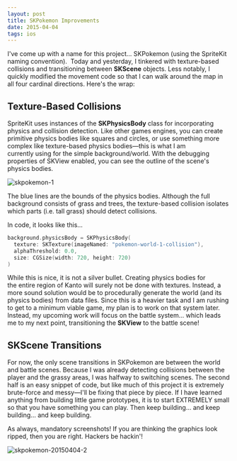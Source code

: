 ```yaml
---
layout: post
title: SKPokemon Improvements
date: 2015-04-04 
tags: ios
---
```


I've come up with a name for this project... SKPokemon (using the SpriteKit naming convention).  Today and yesterday, I tinkered with texture-based collisions and transitioning between **SKScene** objects. Less notably, I quickly modified the movement code so that I can walk around the map in all four cardinal directions. Here's the wrap:

## Texture-Based Collisions

SpriteKit uses instances of the **SKPhysicsBody** class for incorporating physics and collision detection. Like other games engines, you can create primitive physics bodies like squares and circles, or use something more complex like texture-based physics bodies—this is what I am currently using for the simple background/world. With the debugging properties of SKView enabled, you can see the outline of the scene's physics bodies.

![skpokemon-1](https://s3.us-east-2.amazonaws.com/jarrodparkes.com/skpokemon-1.png "skpokemon-1")

The blue lines are the bounds of the physics bodies. Although the full background consists of grass and trees, the texture-based collision isolates which parts (i.e. tall grass) should detect collisions.

In code, it looks like this...

```swift
background.physicsBody = SKPhysicsBody(
  texture: SKTexture(imageNamed: "pokemon-world-1-collision"),
  alphaThreshold: 0.0,
  size: CGSize(width: 720, height: 720)
)
```

While this is nice, it is not a silver bullet. Creating physics bodies for the entire region of Kanto will surely not be done with textures. Instead, a more sound solution would be to procedurally generate the world (and its physics bodies) from data files. Since this is a heavier task and I am rushing to get to a minimum viable game, my plan is to work on that system later. Instead, my upcoming work will focus on the battle system... which leads me to my next point, transitioning the **SKView** to the battle scene!

## SKScene Transitions

For now, the only scene transitions in SKPokemon are between the world and battle scenes. Because I was already detecting collisions between the player and the grassy areas, I was halfway to switching scenes. The second half is an easy snippet of code, but like much of this project it is extremely brute-force and messy—I'll be fixing that piece by piece. If I have learned anything from building little game prototypes, it is to start EXTREMELY small so that you have something you can play. Then keep building... and keep building... and keep building.

As always, mandatory screenshots! If you are thinking the graphics look ripped, then you are right. Hackers be hackin'!

![skpokemon-20150404-2](https://s3.us-east-2.amazonaws.com/jarrodparkes.com/skpokemon-2.png "skpokemon-20150404-2")